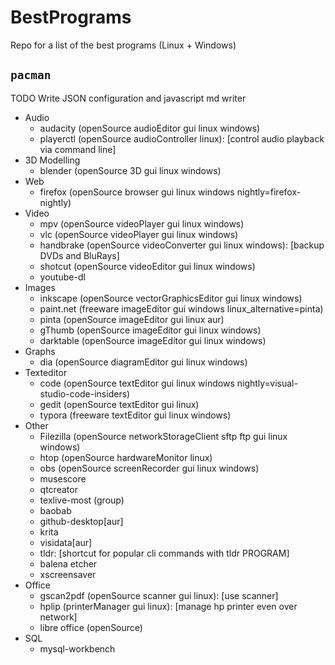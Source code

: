 # BestPrograms
Repo for a list of the best programs (Linux + Windows)

## `pacman`

TODO Write JSON configuration and javascript md writer

- Audio
  - audacity (openSource audioEditor gui linux windows)
  - playerctl (openSource audioController linux): [control audio playback via command line]
- 3D Modelling
  - blender (openSource 3D gui linux windows)
- Web
  - firefox (openSource browser gui linux windows nightly=firefox-nightly)
- Video
  - mpv (openSource videoPlayer gui linux windows)
  - vlc (openSource videoPlayer gui linux windows)
  - handbrake (openSource videoConverter gui linux windows): [backup DVDs and BluRays]
  - shotcut (openSource videoEditor gui linux windows)
  - youtube-dl
- Images
  - inkscape (openSource vectorGraphicsEditor gui linux windows)
  - paint.net (freeware imageEditor gui windows linux_alternative=pinta)
  - pinta (openSource imageEditor gui linux aur)
  - gThumb (openSource imageEditor gui linux windows)
  - darktable (openSource imageEditor gui linux windows)
- Graphs
  - dia (openSource diagramEditor gui linux windows)
- Texteditor
  - code (openSource textEditor gui linux windows nightly=visual-studio-code-insiders)
  - gedit (openSource textEditor gui linux)
  - typora (freeware textEditor gui linux windows)
- Other
  - Filezilla (openSource networkStorageClient sftp ftp gui linux windows)
  - htop (openSource hardwareMonitor linux)
  - obs (openSource screenRecorder gui linux windows)
  - musescore
  - qtcreator
  - texlive-most (group)
  - baobab
  - github-desktop[aur]
  - krita
  - visidata[aur]
  - tldr: [shortcut for popular cli commands with tldr PROGRAM]
  - balena etcher
  - xscreensaver
- Office
  - gscan2pdf (openSource scanner gui linux): [use scanner]
  - hplip (printerManager gui linux): [manage hp printer even over network]
  - libre office (openSource)
- SQL
  - mysql-workbench
